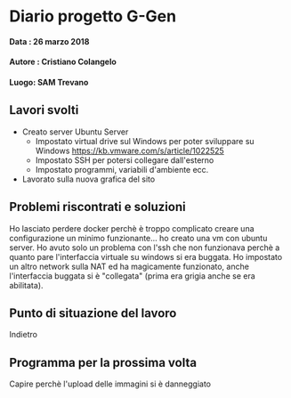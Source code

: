 # Diario progetto G-Gen

#### Data : 26 marzo 2018

#### Autore : Cristiano Colangelo

#### Luogo: SAM Trevano

## Lavori svolti

- Creato server Ubuntu Server
  - Impostato virtual drive sul Windows per poter sviluppare su Windows https://kb.vmware.com/s/article/1022525
  - Impostato SSH per potersi collegare dall'esterno
  - Impostato programmi, variabili d'ambiente ecc.
- Lavorato sulla nuova grafica del sito

## Problemi riscontrati e soluzioni

Ho lasciato perdere docker perchè è troppo complicato creare una configurazione un minimo funzionante... ho creato una vm con ubuntu server. Ho avuto solo un problema con l'ssh che non funzionava perchè a quanto pare l'interfaccia virtuale su windows si era buggata. Ho impostato un altro network sulla NAT ed ha magicamente funzionato, anche l'interfaccia buggata si è "collegata" (prima era grigia anche se era abilitata).

## Punto di situazione del lavoro

Indietro

## Programma per la prossima volta

Capire perchè l'upload delle immagini si è danneggiato
